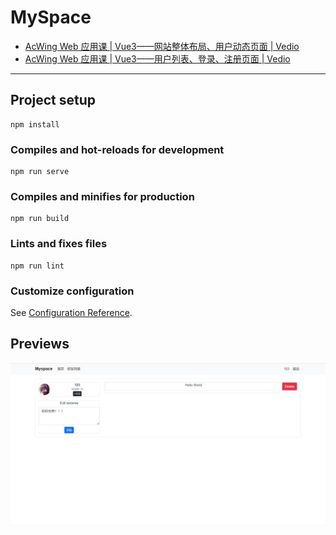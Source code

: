 # MySpace 
- [AcWing Web 应用课 | Vue3——网站整体布局、用户动态页面 | Vedio](https://www.acwing.com/video/3867/) 
- [AcWing Web 应用课 | Vue3——用户列表、登录、注册页面 | Vedio](https://www.acwing.com/video/3875/)
***
## Project setup
```
npm install
```

### Compiles and hot-reloads for development
```
npm run serve
```

### Compiles and minifies for production
```
npm run build
```

### Lints and fixes files
```
npm run lint
```

### Customize configuration
See [Configuration Reference](https://cli.vuejs.org/config/).
## Previews
![MySpace](https://raw.githubusercontent.com/Xancoding/Learning-Vue/main/screenshot.png)
